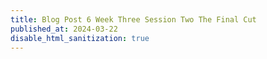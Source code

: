 ```yaml
---
title: Blog Post 6 Week Three Session Two The Final Cut
published_at: 2024-03-22
disable_html_sanitization: true
---
```


